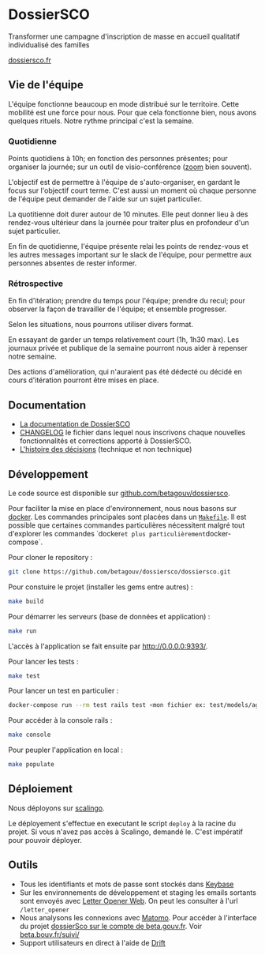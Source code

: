 # DossierSCO

Transformer une campagne d'inscription de masse en accueil qualitatif individualisé des familles

[dossiersco.fr](https://dossiersco.fr/)

## Vie de l'équipe


L'équipe fonctionne beaucoup en mode distribué sur le territoire. Cette
mobilité est une force pour nous. Pour que cela fonctionne bien, nous avons
quelques rituels. Notre rythme principal c'est la semaine.

### Quotidienne

  Points quotidiens à 10h;
  en fonction des personnes présentes;
  pour organiser la journée;
  sur un outil de visio-conférence ([zoom](https://zoom.us/) bien souvent).

L'objectif est de permettre à l'équipe de s'auto-organiser, en gardant le focus
sur l'objectif court terme. C'est aussi un moment où chaque personne de
l'équipe peut demander de l'aide sur un sujet particulier.

La quotitienne doit durer autour de 10 minutes. Elle peut donner lieu à des
rendez-vous ultérieur dans la journée pour traiter plus en profondeur d'un
sujet particulier.

En fin de quotidienne, l'équipe présente relai les points de rendez-vous et les
autres messages important sur le slack de l'équipe, pour permettre aux
personnes absentes de rester informer.


### Rétrospective

  En fin d'itération;
  prendre du temps pour l'équipe;
  prendre du recul;
  pour observer la façon de travailler de l'équipe;
  et ensemble progresser.


Selon les situations, nous pourrons utiliser divers format.

En essayant de garder un temps relativement court (1h, 1h30 max). Les journaux
privée et publique de la semaine pourront nous aider à repenser notre semaine.

Des actions d'amélioration, qui n'auraient pas été dédecté ou décidé en cours
d'itération pourront être mises en place.


## Documentation

-  [La documentation de DossierSCO](https://docs.dossiersco.fr/)
- [CHANGELOG](CHANGELOG.md) le fichier dans lequel nous inscrivons chaque nouvelles fonctionnalités et corrections apporté à DossierSCO.
- [L'histoire des décisions](https://docs.dossiersco.fr/decisions) (technique et non technique)

## Développement

Le code source est disponible sur [github.com/betagouv/dossiersco](https://github.com/betagouv/dossiersco).

Pour faciliter la mise en place d'environnement, nous nous basons sur
[docker](https://www.docker.com/). Les commandes principales sont placées dans
un [`Makefile`](https://www.gnu.org/software/make/manual/make.html). Il est
possible que certaines commandes particulières nécessitent malgré tout
d'explorer les commandes ̀ docker` et plus particulièrement `docker-compose`.


Pour cloner le repository :

```bash
git clone https://github.com/betagouv/dossiersco/dossiersco.git
```


Pour constuire le projet (installer les gems entre autres) : 

```bash
make build
```


Pour démarrer les serveurs (base de données et application) : 

```bash
make run
```


L'accès à l'application se fait ensuite par <http://0.0.0.0:9393/>.


Pour lancer les tests :

```bash
make test
```


Pour lancer un test en particulier :

```bash
docker-compose run --rm test rails test <mon fichier ex: test/models/agent_test.rb>
```


Pour accéder à la console rails :

```bash
make console
```

Pour peupler l'application en local :

```bash
make populate
```


## Déploiement

Nous déployons sur [scalingo](https://scalingo.com).

Le déployement s'effectue en executant le script `deploy` à la racine du projet. Si vous n'avez pas accès à Scalingo, demandé le. C'est impératif pour pouvoir déployer.

## Outils

- Tous les identifiants et mots de passe sont stockés dans
  [Keybase](https://keybase.io/)
- Sur les environnements de développement et staging les emails sortants sont
  envoyés avec [Letter Opener Web](https://github.com/ryanb/letter_opener). On
  peut les consulter à l'url `/letter_opener`
- Nous analysons les connexions avec [Matomo](https://matomo.org/). Pour
  accéder à l'interface du projet [dossierSco sur le compte de
  beta.gouv.fr](https://stats.data.gouv.fr/index.php?module=CoreHome&action=index&idSite=54&period=range&date=previous30&updated=1#?idSite=54&period=range&date=previous30&category=Dashboard_Dashboard&subcategory=1).
  Voir [beta.bouv.fr/suivi/](https://beta.gouv.fr/suivi/)
- Support utilisateurs en direct à l'aide de [Drift](https://app.drift.com/)


